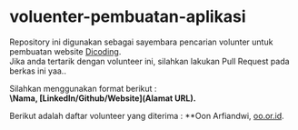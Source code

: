 # voluenter-pembuatan-aplikasi
Repository ini digunakan sebagai sayembara pencarian volunter untuk pembuatan website
[Dicoding](www.dicoding.com). <br>
Jika anda tertarik dengan volunteer ini, silahkan lakukan Pull Request pada berkas ini yaa..
<br>

Silahkan menggunakan format berikut : <br>
**\Nama, [LinkedIn/Github/Website](Alamat URL).**

Berikut adalah daftar volunteer yang diterima : 
**Oon Arfiandwi, [oo.or.id](https://oo.or.id).
